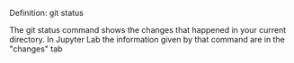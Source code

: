 Definition: git status

The git status command shows the changes that happened in your current directory.
In Jupyter Lab the information given by that command are in the "changes" tab
